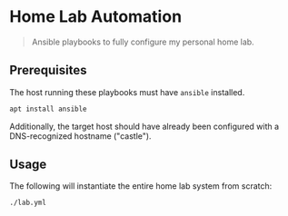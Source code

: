 # Home Lab Automation

> Ansible playbooks to fully configure my personal home lab.

## Prerequisites

The host running these playbooks must have `ansible` installed.

```bash
apt install ansible
```

Additionally, the target host should have already been configured with a DNS-recognized hostname ("castle").

## Usage

The following will instantiate the entire home lab system from scratch:

```bash
./lab.yml
```
